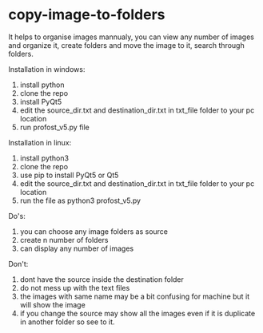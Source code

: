 # copy-image-to-folders
It helps to organise images mannualy,
you can view any number of images and organize it,
create folders and move the image to it,
search through folders.

Installation in windows:
1. install python
2. clone the repo
3. install PyQt5
4. edit the source_dir.txt and destination_dir.txt in txt_file folder to your pc location
5. run profost_v5.py file


Installation in linux:
1. install python3
2. clone the repo
3. use pip to install PyQt5 or Qt5
4. edit the source_dir.txt and destination_dir.txt in txt_file folder to your pc location
5. run the file as python3 profost_v5.py

Do's:
1. you can choose any image folders as source
2. create n number of folders
3. can display any number of images

Don't:
1. dont have the source inside the destination folder
2. do not mess up with the text files
3. the images with same name may be a bit confusing for machine but it will show the image
4. if you change the source may show all the images even if it is duplicate in another folder so see to it.
